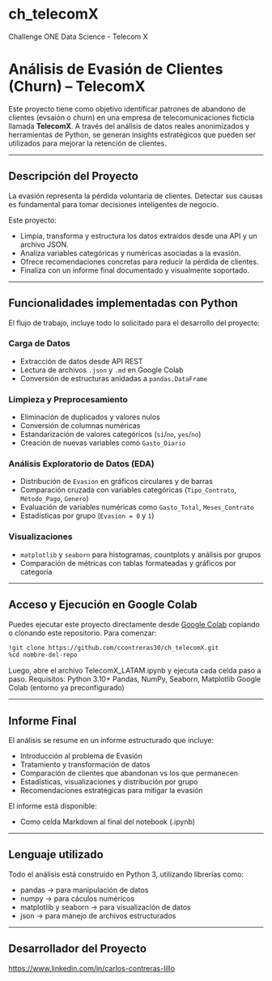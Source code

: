 # ch_telecomX
Challenge ONE Data Science - Telecom X
# Análisis de Evasión de Clientes (Churn) – TelecomX

Este proyecto tiene como objetivo identificar patrones de abandono de clientes (evsaión o churn) en una empresa de telecomunicaciones ficticia llamada **TelecomX**. A través del análisis de datos reales anonimizados y herramientas de Python, se generan insights estratégicos que pueden ser utilizados para mejorar la retención de clientes.

---

## Descripción del Proyecto

La evasión representa la pérdida voluntaria de clientes. Detectar sus causas es fundamental para tomar decisiones inteligentes de negocio.

Este proyecto:

- Limpia, transforma y estructura los datos extraídos desde una API y un archivo JSON.
- Analiza variables categóricas y numéricas asociadas a la evasión.
- Ofrece recomendaciones concretas para reducir la pérdida de clientes.
- Finaliza con un informe final documentado y visualmente soportado.

---

## Funcionalidades implementadas con Python

El flujo de trabajo, incluye todo lo solicitado para el desarrollo del proyecto:

### Carga de Datos
- Extracción de datos desde API REST
- Lectura de archivos `.json` y `.md` en Google Colab
- Conversión de estructuras anidadas a `pandas.DataFrame`

### Limpieza y Preprocesamiento
- Eliminación de duplicados y valores nulos
- Conversión de columnas numéricas
- Estandarización de valores categóricos (`sí`/`no`, `yes`/`no`)
- Creación de nuevas variables como `Gasto_Diario`

### Análisis Exploratorio de Datos (EDA)
- Distribución de `Evasion` en gráficos circulares y de barras
- Comparación cruzada con variables categóricas (`Tipo_Contrato`, `Método_Pago`, `Genero`)
- Evaluación de variables numéricas como `Gasto_Total`, `Meses_Contrato`
- Estadísticas por grupo (`Evasion = 0` y `1`)

### Visualizaciones
- `matplotlib` y `seaborn` para histogramas, countplots y análisis por grupos
- Comparación de métricas con tablas formateadas y gráficos por categoría

---

## Acceso y Ejecución en Google Colab

Puedes ejecutar este proyecto directamente desde [Google Colab](https://colab.research.google.com/) copiando o clonando este repositorio. Para comenzar:

```bash
!git clone https://github.com/ccontreras30/ch_telecomX.git
%cd nombre-del-repo
```
Luego, abre el archivo TelecomX_LATAM.ipynb y ejecuta cada celda paso a paso.
Requisitos:
Python 3.10+
Pandas, NumPy, Seaborn, Matplotlib
Google Colab (entorno ya preconfigurado)

---

## Informe Final

El análisis se resume en un informe estructurado que incluye:
- Introducción al problema de Evasión
- Tratamiento y transformación de datos
- Comparación de clientes que abandonan vs los que permanecen
- Estadísticas, visualizaciones y distribución por grupo
- Recomendaciones estratégicas para mitigar la evasión

El informe está disponible:
- Como celda Markdown al final del notebook (.ipynb)

---

## Lenguaje utilizado

Todo el análisis está construído en Python 3, utilizando librerías como:
- pandas -> para manipulación de datos
- numpy -> para cáculos numéricos
- matplotlib y seaborn -> para visualización de datos
- json -> para manejo de archivos estructurados

---

## Desarrollador del Proyecto

https://www.linkedin.com/in/carlos-contreras-lillo
